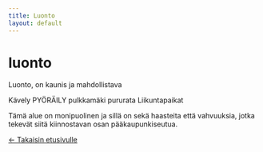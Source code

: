 ```yaml
---
title: Luonto
layout: default
---
```


# luonto
Luonto, on kaunis ja mahdollistava


Kävely
PYÖRÄILY
pulkkamäki
pururata
Liikuntapaikat


Tämä alue on monipuolinen ja sillä on sekä haasteita että vahvuuksia, jotka tekevät siitä kiinnostavan osan pääkaupunkiseutua.

[← Takaisin etusivulle](/)

